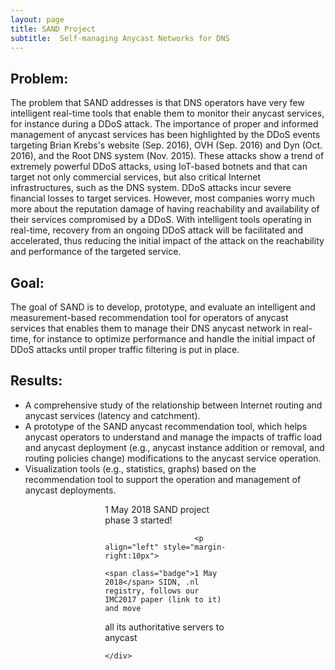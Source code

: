 ```yaml
---
layout: page
title: SAND Project
subtitle:  Self-managing Anycast Networks for DNS
---
```





##  Problem:

The problem that SAND addresses is that DNS operators have very few
intelligent real-time tools that enable them to monitor their anycast
services, for instance during a DDoS attack. The importance of proper
and informed management of anycast services has been highlighted by
the DDoS events targeting Brian Krebs's  website (Sep. 2016), OVH
(Sep. 2016) and Dyn (Oct. 2016), and the Root DNS system (Nov. 2015).
These attacks show a trend of extremely powerful DDoS attacks, using
IoT-based botnets and that can target not only commercial services,
but also critical Internet infrastructures, such as the DNS system.
DDoS attacks incur severe financial losses to target services.
However, most companies worry much more about the reputation damage of
having reachability and availability of their services compromised by
a DDoS. With intelligent tools operating in real-time, recovery from
an ongoing DDoS attack will be facilitated and accelerated, thus
reducing the initial impact of the attack on the reachability and
performance of the targeted service.

## Goal:

The goal of SAND is to develop, prototype, and evaluate an
intelligent and measurement-based recommendation tool for operators of
anycast services that enables them to manage their DNS anycast network
in real-time, for instance to optimize performance and handle the
initial impact of DDoS attacks until proper traffic filtering is put
in place.


## Results:

* A comprehensive study of the relationship between Internet routing and anycast services (latency and catchment). 
* A prototype of the SAND anycast recommendation tool, which helps anycast operators to understand and manage the impacts of traffic load and anycast deployment (e.g., anycast instance addition or removal, and routing policies change) modifications to the anycast service operation.
* Visualization tools (e.g., statistics, graphs) based on the recommendation tool to support the operation and management of anycast deployments.

<div style="margin:1% 30% 1% 30%" class="container">
	<div class="row">
    	<div class="col-sx-12 col-sm-6 col-lg-6">
			<div class="box">							
				<div class="icon">
					<div class="image"><i class="fa fa-file-text-o"></i></div>
					<div class="info">
						<p align="left" style="margin-right:10px">
							<span class="badge">1 May 2018</span> SAND project phase 3 started!<br>
						</p>

						<p align="left" style="margin-right:10px">
							<span class="badge">1 May 2018</span> SIDN, .nl registry, follows our IMC2017 paper (link to it) and move
all its authoritative servers to anycast <br>
						</p>
					</div>
				</div>
				<div class="space"></div>
			</div> 
		</div>
			
	</div>
</div>
